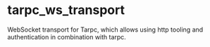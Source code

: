 # tarpc_ws_transport
WebSocket transport for Tarpc, which allows using http tooling and authentication in combination with tarpc.
